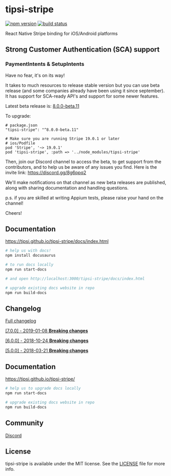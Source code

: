 # tipsi-stripe

[![npm version](https://img.shields.io/npm/v/tipsi-stripe.svg?style=flat-square)](https://www.npmjs.com/package/tipsi-stripe)
[![build status](https://img.shields.io/travis/tipsi/tipsi-stripe/master.svg?style=flat-square)](https://travis-ci.org/tipsi/tipsi-stripe)

React Native Stripe binding for iOS/Android platforms

## Strong Customer Authentication (SCA) support
### PaymentIntents & SetupIntents

Have no fear, it's on its way!

It takes to much resources to release stable version but you can use beta release (and some companies already have been using it since september). It has support for SCA-ready API's and support for some newer features.

Latest beta release is: [8.0.0-beta.11](/CHANGELOG.md)

To upgrade:

```
# package.json
"tipsi-stripe": "^8.0.0-beta.11"

# Make sure you are running Stripe 19.0.1 or later
# ios/Podfile
pod 'Stripe', '~> 19.0.1'
pod 'tipsi-stripe', :path => '../node_modules/tipsi-stripe'
```

Then, join our Discord channel to access the beta, to get support from the contributors, and to help us 
be aware of any issues you find.  Here is the invite link: https://discord.gg/8g6ppq2

We'll make notifications on that channel as new beta releases are published, along with sharing
documentation and handling questions.

p.s. if you are skilled at writing Appium tests, please raise your hand on the channel!

Cheers!


## Documentation

https://tipsi.github.io/tipsi-stripe/docs/index.html

```sh
# help us with docs!
npm install docusaurus

# to run docs locally
npm run start-docs

# and open http://localhost:3000/tipsi-stripe/docs/index.html

# upgrade existing docs website in repo
npm run build-docs
```

## Changelog

[Full changelog](/CHANGELOG.md)

[[7.0.0] - 2019-01-08 **Breaking changes**](/CHANGELOG.md#700---2019-01-08)

[[6.0.0] - 2018-10-24 **Breaking changes**](/CHANGELOG.md#600---2018-10-24)

[[5.0.0] - 2018-03-21 **Breaking changes**](/CHANGELOG.md#500---2018-03-21)

## Documentation

https://tipsi.github.io/tipsi-stripe/

```sh
# help us to upgrade docs locally
npm run start-docs

# upgrade existing docs website in repo
npm run build-docs
```

## Community

[Discord](https://discord.gg/vmBxnBw)


## License

tipsi-stripe is available under the MIT license. See the [LICENSE](https://github.com/tipsi/tipsi-stripe/tree/master/LICENSE) file for more info.
